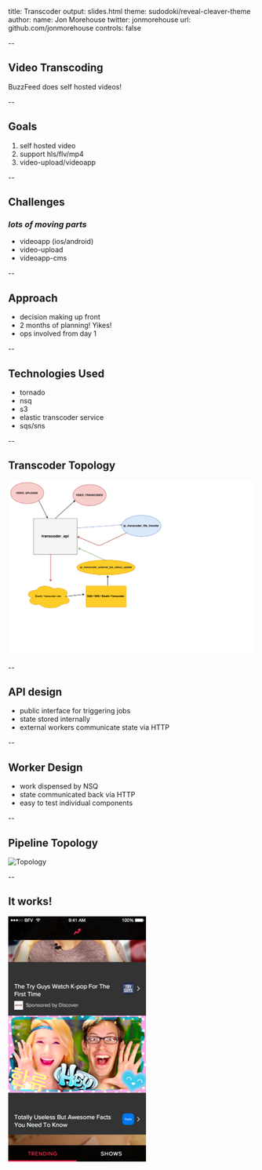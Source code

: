 title: Transcoder
output: slides.html
theme: sudodoki/reveal-cleaver-theme
author:
  name: Jon Morehouse
  twitter: jonmorehouse
  url: github.com/jonmorehouse
controls: false

-- 

## Video Transcoding

BuzzFeed does self hosted videos!

-- 

## Goals

1. self hosted video
2. support hls/flv/mp4
3. video-upload/videoapp 

--

## Challenges

### _lots of moving parts_

* videoapp (ios/android)
* video-upload
* videoapp-cms

-- 

## Approach

* decision making up front
* 2 months of planning! Yikes!
* ops involved from day 1

-- 

## Technologies Used

* tornado
* nsq
* s3
* elastic transcoder service
* sqs/sns

--

## Transcoder Topology

![Topology](./images/transcoder_service_topology.png)

--

## API design

* public interface for triggering jobs
* state stored internally
* external workers communicate state via HTTP

-- 

## Worker Design

* work dispensed by NSQ
* state communicated back via HTTP
* easy to test individual components

--

## Pipeline Topology

![Topology](./images/videoapp_topology.png)

--

## It works!

![Feed](./images/feed.png)
